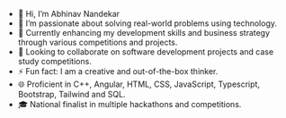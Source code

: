 -  👋 Hi, I’m Abhinav Nandekar
-  👀 I’m passionate about solving real-world problems using technology.
-  🌱 Currently enhancing my development skills and business strategy through various competitions and projects.
-  💞️ Looking to collaborate on software development projects and case study competitions.
-  ⚡ Fun fact: I am a creative and out-of-the-box thinker.
-  🌐 Proficient in C++, Angular, HTML, CSS, JavaScript, Typescript, Bootstrap, Tailwind and SQL.
-  🎓 National finalist in multiple hackathons and competitions.
